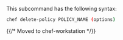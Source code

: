 This subcommand has the following syntax:

```bash
chef delete-policy POLICY_NAME (options)
```

{{/* Moved to chef-workstation */}}
